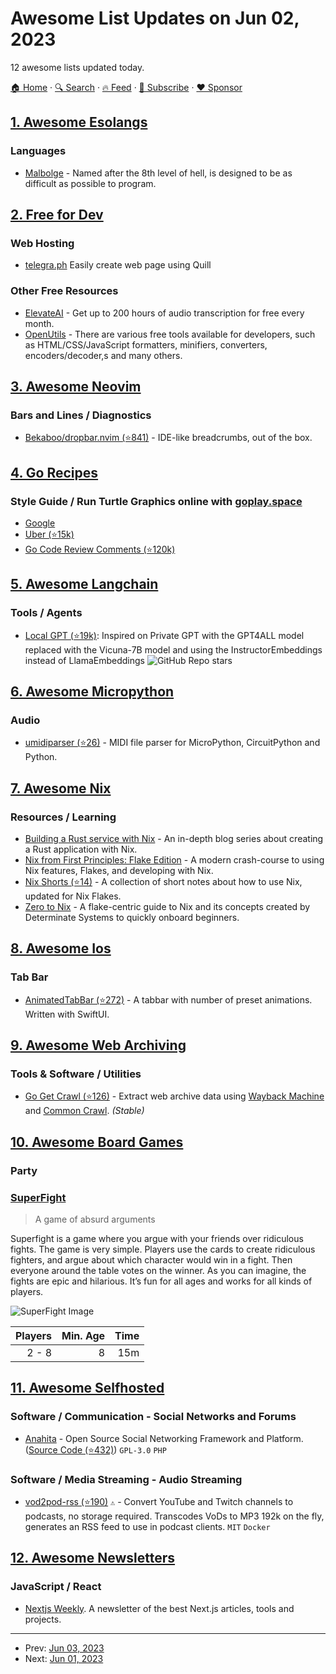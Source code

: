 # Awesome List Updates on Jun 02, 2023

12 awesome lists updated today.

[🏠 Home](/README.md) · [🔍 Search](https://www.trackawesomelist.com/search/) · [🔥 Feed](https://www.trackawesomelist.com/rss.xml) · [📮 Subscribe](https://trackawesomelist.us17.list-manage.com/subscribe?u=d2f0117aa829c83a63ec63c2f&id=36a103854c) · [❤️  Sponsor](https://github.com/sponsors/theowenyoung)



## [1. Awesome Esolangs](/content/angrykoala/awesome-esolangs/README.md)

### Languages

*   [Malbolge](https://esolangs.org/wiki/Malbolge) - Named after the 8th level of hell, is designed to be as difficult as possible to program.

## [2. Free for Dev](/content/ripienaar/free-for-dev/README.md)

### Web Hosting

*   [telegra.ph](https://telegra.ph/) Easily create web page using Quill

### Other Free Resources

*   [ElevateAI](https://www.elevateai.com) - Get up to 200 hours of audio transcription for free every month.
*   [OpenUtils](https://openutils.org/) - There are various free tools available for developers, such as HTML/CSS/JavaScript formatters, minifiers, converters, encoders/decoder,s and many others.

## [3. Awesome Neovim](/content/rockerBOO/awesome-neovim/README.md)

### Bars and Lines / Diagnostics

*   [Bekaboo/dropbar.nvim (⭐841)](https://github.com/Bekaboo/dropbar.nvim) - IDE-like breadcrumbs, out of the box.

## [4. Go Recipes](/content/nikolaydubina/go-recipes/README.md)

### Style Guide / Run Turtle Graphics online with [goplay.space](https://goplay.space/#wT_eZWJT69)

*   [Google](https://google.github.io/styleguide/go)
*   [Uber (⭐15k)](https://github.com/uber-go/guide)
*   [Go Code Review Comments (⭐120k)](https://github.com/golang/go/wiki/CodeReviewComments)

## [5. Awesome Langchain](/content/kyrolabs/awesome-langchain/README.md)

### Tools / Agents

*   [Local GPT (⭐19k)](https://github.com/PromtEngineer/localGPT): Inspired on Private GPT with the GPT4ALL model replaced with the Vicuna-7B model and using the InstructorEmbeddings instead of LlamaEmbeddings ![GitHub Repo stars](https://img.shields.io/github/stars/PromtEngineer/localGPT?style=social)

## [6. Awesome Micropython](/content/mcauser/awesome-micropython/README.md)

### Audio

*   [umidiparser (⭐26)](https://github.com/bixb922/umidiparser) - MIDI file parser for MicroPython, CircuitPython and Python.

## [7. Awesome Nix](/content/nix-community/awesome-nix/README.md)

### Resources / Learning

*   [Building a Rust service with Nix](https://fasterthanli.me/series/building-a-rust-service-with-nix) - An in-depth blog series about creating a Rust application with Nix.
*   [Nix from First Principles: Flake Edition](https://tonyfinn.com/blog/nix-from-first-principles-flake-edition/) - A modern crash-course to using Nix features, Flakes, and developing with Nix.
*   [Nix Shorts (⭐14)](https://github.com/alper/nix-shorts) - A collection of short notes about how to use Nix, updated for Nix Flakes.
*   [Zero to Nix](https://zero-to-nix.com/) - A flake-centric guide to Nix and its concepts created by Determinate Systems to quickly onboard beginners.

## [8. Awesome Ios](/content/vsouza/awesome-ios/README.md)

### Tab Bar

*   [AnimatedTabBar (⭐272)](https://github.com/exyte/AnimatedTabBar) - A tabbar with number of preset animations. Written with SwiftUI.

## [9. Awesome Web Archiving](/content/iipc/awesome-web-archiving/README.md)

### Tools & Software / Utilities

*   [Go Get Crawl (⭐126)](https://github.com/karust/gogetcrawl) - Extract web archive data using [Wayback Machine](https://web.archive.org/) and [Common Crawl](https://commoncrawl.org/). *(Stable)*

## [10. Awesome Board Games](/content/edm00se/awesome-board-games/README.md)

### Party

### [SuperFight](https://boardgamegeek.com/boardgame/139443/superfight)

> A game of absurd arguments

Superfight is a game where you argue with your friends over ridiculous fights. The game is very simple. Players use the cards to create ridiculous fighters, and argue about which character would win in a fight. Then everyone around the table votes on the winner. As you can imagine, the fights are epic and hilarious. It’s fun for all ages and works for all kinds of players.

![SuperFight Image](https://cf.geekdo-images.com/itemrep/img/lzYOqbq7xfZbofwrWPrIlxl1APA=/fit-in/246x300/pic2429251.png)

| Players | Min. Age | Time |
| ------: | -------: | ---: |
|   2 - 8 |        8 |  15m |

## [11. Awesome Selfhosted](/content/awesome-selfhosted/awesome-selfhosted/README.md)

### Software / Communication - Social Networks and Forums

*   [Anahita](https://www.anahita.io/) - Open Source Social Networking Framework and Platform. ([Source Code (⭐432)](https://github.com/anahitasocial/anahita)) `GPL-3.0` `PHP`

### Software / Media Streaming - Audio Streaming

*   [vod2pod-rss (⭐190)](https://github.com/madiele/vod2pod-rss) `⚠` - Convert YouTube and Twitch channels to podcasts, no storage required. Transcodes VoDs to MP3 192k on the fly, generates an RSS feed to use in podcast clients. `MIT` `Docker`

## [12. Awesome Newsletters](/content/zudochkin/awesome-newsletters/README.md)

### JavaScript / React

*   [Nextjs Weekly](https://nextjsweekly.com/). A newsletter of the best Next.js articles, tools and projects.

---

- Prev: [Jun 03, 2023](/content/2023/06/03/README.md)
- Next: [Jun 01, 2023](/content/2023/06/01/README.md)